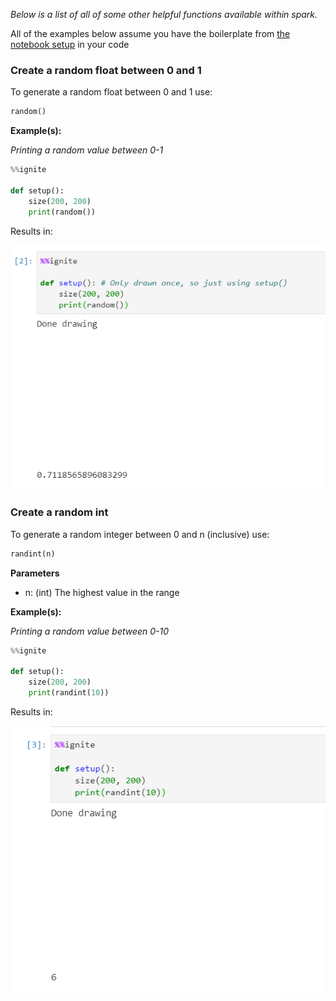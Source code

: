 *Below is a list of all of some other helpful functions available within spark.*

All of the examples below assume you have the boilerplate from [the notebook setup](../#boilerplate) in your code

### Create a random float between 0 and 1

To generate a random float between 0 and 1 use:

```python
random()
```

**Example(s):**

*Printing a random value between 0-1*

```python hl_lines="5"
%%ignite

def setup():
    size(200, 200)
    print(random())
```

Results in:

![random demo](img/random.png)



### Create a random int

To generate a random integer between 0 and n (inclusive) use:

```python
randint(n)
```

**Parameters**

- n: (int) The highest value in the range

**Example(s):**

*Printing a random value between 0-10*

```python hl_lines="5"
%%ignite

def setup():
    size(200, 200)
    print(randint(10))
```

Results in:

![random demo](img/randint.png)